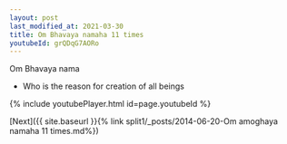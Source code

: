 ```yaml
---
layout: post
last_modified_at: 2021-03-30
title: Om Bhavaya namaha 11 times
youtubeId: grQDqG7AORo
---
```

 
 
Om Bhavaya nama 
 
 -  Who is the reason for creation of all beings 
 
  
 
  
 
 
 
 
 
 


{% include youtubePlayer.html id=page.youtubeId %}
 
[Next]({{ site.baseurl }}{% link  split1/_posts/2014-06-20-Om amoghaya namaha 11 times.md%})
 
